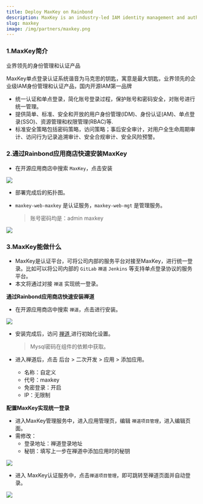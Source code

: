```yaml
---
title: Deploy MaxKey on Rainbond
description: MaxKey is an industry-led IAM identity management and authentication product, domestic open source IAM first brand
slug: maxkey
image: /img/partners/maxkey.png
---
```


<!--truncate-->

### 1.MaxKey简介

业界领先的身份管理和认证产品

MaxKey单点登录认证系统谐音为马克思的钥匙，寓意是最大钥匙，业界领先的企业级IAM身份管理和认证产品，国内开源IAM第一品牌

- 统一认证和单点登录，简化账号登录过程，保护账号和密码安全，对账号进行统一管理。
- 提供简单、标准、安全和开放的用户身份管理(IDM)、身份认证(AM)、单点登录(SSO)、资源管理和权限管理(RBAC)等.
- 标准安全策略包括密码策略，访问策略；事后安全审计，对用户全生命周期审计、访问行为记录追溯审计、安全合规审计、安全风险预警。

### 2.通过Rainbond应用商店快速安装MaxKey

- 在开源应用商店中搜索 `MaxKey`，点击安装

![](https://grstatic.oss-cn-shanghai.aliyuncs.com/docs/5.4/opensource-app/maxkey/maxkey-install.png)

- 部署完成后的拓扑图。

- `maxkey-web-maxkey` 是认证服务，`maxkey-web-mgt` 是管理服务。
  > 账号密码均是：admin   maxkey

![](https://grstatic.oss-cn-shanghai.aliyuncs.com/docs/5.4/opensource-app/maxkey/tuoputu.png)

### 3.MaxKey能做什么

- MaxKey是认证平台，可将公司内部的服务平台对接至MaxKey，进行统一登录。比如可以将公司内部的 `GitLab` `禅道` `Jenkins` 等支持单点登录协议的服务平台。
- 本文将通过对接  `禅道` 实现统一登录。

**通过Rainbond应用商店快速安装禅道**

- 在开源应用商店中搜索 `禅道`，点击进行安装。

![](https://grstatic.oss-cn-shanghai.aliyuncs.com/docs/5.4/opensource-app/maxkey/zentao.png)

- 安装完成后，访问 [禅道 ](https://www.zentao.net/book)进行初始化设置。

  > Mysql密码在组件的依赖中获取。

- 进入禅道后，点击  后台 > 二次开发 > 应用 > 添加应用。
  - 名称：自定义
  - 代号：maxkey
  - 免密登录：开启
  - IP：无限制

**配置MaxKey实现统一登录**

- 进入MaxKey管理服务中，进入应用管理页，编辑 `禅道项目管理`，进入编辑页面。
- 需修改：
  - 登录地址：禅道登录地址
  - 秘钥：填写上一步在禅道中添加应用时的秘钥

![](https://grstatic.oss-cn-shanghai.aliyuncs.com/docs/5.4/opensource-app/maxkey/maxkey-config.png)

- 进入 MaxKey认证服务中，点击`禅道项目管理`，即可跳转至禅道页面并自动登录。

![](https://static.goodrain.com/images/maxkey-zentao.gif)
